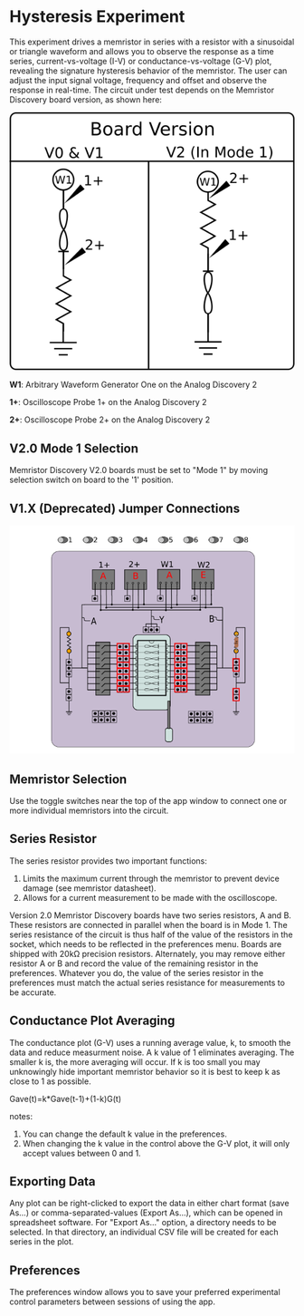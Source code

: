 # Hysteresis Experiment

This experiment drives a memristor in series with a resistor with a sinusoidal or triangle waveform and allows you to observe the response as a time series, current-vs-voltage (I-V) or conductance-vs-voltage (G-V) plot, revealing the signature hysteresis behavior of the memristor. The user can adjust the input signal voltage, frequency and offset and observe the response in real-time. The circuit under test depends on the Memristor Discovery board version, as shown here:

![](_img/BasicCircuit.png)

**W1**: Arbitrary Waveform Generator One on the Analog Discovery 2

**1+**: Oscilloscope Probe 1+ on the Analog Discovery 2

**2+**: Oscilloscope Probe 2+ on the Analog Discovery 2

## V2.0 Mode 1 Selection

Memristor Discovery V2.0 boards must be set to "Mode 1" by moving selection switch on board to the '1' position. 

## V1.X (Deprecated) Jumper Connections

![](_img/HysteresisV1Board.png)

## Memristor Selection

Use the toggle switches near the top of the app window to connect one or more individual memristors into the circuit. 

## Series Resistor

The series resistor provides two important functions:

1.  Limits the maximum current through the memristor to prevent device damage (see memristor datasheet).
2.  Allows for a current measurement to be made with the oscilloscope.

Version 2.0 Memristor Discovery boards have two series resistors, A and B. These resistors are connected in parallel when the board is in Mode 1. The series resistance of the circuit is thus half of the value of the resistors in the socket, which needs to be reflected in the preferences menu. Boards are shipped with 20kΩ precision resistors. Alternately, you may remove either resistor A or B and record the value of the remaining resistor in the preferences. Whatever you do, the value of the series resistor in the preferences must match the actual series resistance for measurements to be accurate.


## Conductance Plot Averaging

The conductance plot (G-V) uses a running average value, k, to smooth the data and reduce measurment noise. A k value of 1 eliminates averaging. The smaller k is, the more averaging will occur. If k is too small you may unknowingly hide important memristor behavior so it is best to keep k as close to 1 as possible. 

Gave(t)=k*Gave(t-1)+(1-k)G(t)

notes:
 
1. You can change the default k value in the preferences.
2. When changing the k value in the control above the G-V plot, it will only accept values between 0 and 1.  

## Exporting Data

Any plot can be right-clicked to export the data in either chart format (save As...) or comma-separated-values (Export As...), which can be opened in spreadsheet software. For "Export As..." option, a directory needs to be selected. In that directory, an individual CSV file will be created for each series in the plot.

## Preferences

The preferences window allows you to save your preferred experimental control parameters between sessions of using the app.
